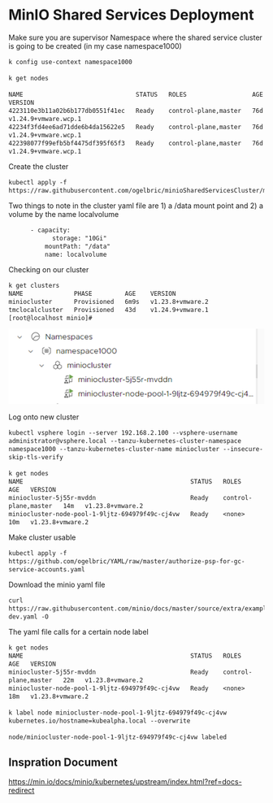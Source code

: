 # MinIO Shared Services Deployment 

Make sure you are supervisor Namespace where the shared service cluster is going to be created (in my case namespace1000)

```
k config use-context namespace1000

k get nodes

NAME                               STATUS   ROLES                  AGE   VERSION
4223110e3b11a02b6b177db0551f41ec   Ready    control-plane,master   76d   v1.24.9+vmware.wcp.1
42234f3fd4ee6ad71dde6b4da15622e5   Ready    control-plane,master   76d   v1.24.9+vmware.wcp.1
422398077f99efb5bf4475df395f65f3   Ready    control-plane,master   76d   v1.24.9+vmware.wcp.1

```

Create the cluster

```
kubectl apply -f https://raw.githubusercontent.com/ogelbric/minioSharedServicesCluster/main/miniocluster.yaml

```

Two things to note in the cluster yaml file are 1) a /data mount point and 2) a volume by the name localvolume

```
      - capacity:
            storage: "10Gi"
          mountPath: "/data"
          name: localvolume
```

Checking on our cluster

```
k get clusters
NAME              PHASE         AGE    VERSION
miniocluster      Provisioned   6m9s   v1.23.8+vmware.2
tmclocalcluster   Provisioned   43d    v1.24.9+vmware.1
[root@localhost minio]#

```

![GitHub](miniocluster.png)

Log onto new cluster

```
kubectl vsphere login --server 192.168.2.100 --vsphere-username administrator@vsphere.local --tanzu-kubernetes-cluster-namespace  namespace1000 --tanzu-kubernetes-cluster-name miniocluster --insecure-skip-tls-verify

k get nodes
NAME                                              STATUS   ROLES                  AGE   VERSION
miniocluster-5j55r-mvddn                          Ready    control-plane,master   14m   v1.23.8+vmware.2
miniocluster-node-pool-1-9ljtz-694979f49c-cj4vw   Ready    <none>                 10m   v1.23.8+vmware.2

```
Make cluster usable

```
kubectl apply -f https://github.com/ogelbric/YAML/raw/master/authorize-psp-for-gc-service-accounts.yaml

```

Download the minio yaml file 

```
curl https://raw.githubusercontent.com/minio/docs/master/source/extra/examples/minio-dev.yaml -O
```

The yaml file calls for a certain node label

```
k get nodes
NAME                                              STATUS   ROLES                  AGE   VERSION
miniocluster-5j55r-mvddn                          Ready    control-plane,master   22m   v1.23.8+vmware.2
miniocluster-node-pool-1-9ljtz-694979f49c-cj4vw   Ready    <none>                 18m   v1.23.8+vmware.2

k label node miniocluster-node-pool-1-9ljtz-694979f49c-cj4vw kubernetes.io/hostname=kubealpha.local --overwrite

node/miniocluster-node-pool-1-9ljtz-694979f49c-cj4vw labeled

```






## Inspration Document

https://min.io/docs/minio/kubernetes/upstream/index.html?ref=docs-redirect



